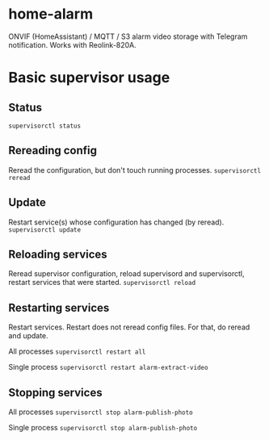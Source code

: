 
# home-alarm

ONVIF (HomeAssistant) / MQTT / S3 alarm video storage with Telegram notification. Works with Reolink-820A.

# Basic supervisor usage

## Status

`supervisorctl status`

## Rereading config

Reread the configuration, but don't touch running processes.
`supervisorctl reread`

## Update

Restart service(s) whose configuration has changed (by reread).
`supervisorctl update`

## Reloading services

Reread supervisor configuration, reload supervisord and supervisorctl, restart services that were started.
`supervisorctl reload`

## Restarting services

Restart services. Restart does not reread config files. For that, do reread and update.

All processes
`supervisorctl restart all`

Single process
`supervisorctl restart alarm-extract-video`

## Stopping services

All processes
`supervisorctl stop alarm-publish-photo`

Single process
`supervisorctl stop alarm-publish-photo`


